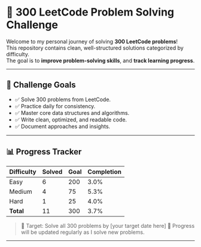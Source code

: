 # 🧠 300 LeetCode Problem Solving Challenge

Welcome to my personal journey of solving **300 LeetCode problems**!  
This repository contains clean, well-structured solutions categorized by difficulty.  
The goal is to **improve problem-solving skills**, and **track learning progress**.

---

## 🎯 Challenge Goals

- ✅ Solve 300 problems from LeetCode.
- ✅ Practice daily for consistency.
- ✅ Master core data structures and algorithms.
- ✅ Write clean, optimized, and readable code.
- ✅ Document approaches and insights.

---


## 📊 Progress Tracker
| Difficulty | Solved | Goal | Completion |
|------------|--------|------|------------|
| Easy       | 6      | 200  | 3.0%       |
| Medium     | 4      | 75   | 5.3%       |
| Hard       | 1      | 25   | 4.0%       |
| **Total**  | 11     | 300  | 3.7%       |

> 🧠 Target: Solve all 300 problems by [your target date here]
> 🎯 Progress will be updated regularly as I solve new problems.

---
